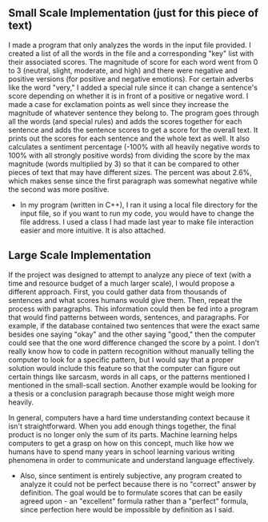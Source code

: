 ## Small Scale Implementation (just for this piece of text)
I made a program that only analyzes the words in the input file provided. I created a list of all the words in the file and a corresponding "key" list with their associated scores. The magnitude of score for each word went from 0 to 3 (neutral, slight, moderate, and high) and there were negative and positive versions (for positive and negative emotions). For certain adverbs like the word "very," I added a special rule since it can change a sentence's score depending on whether it is in front of a positive or negative word. I made a case for exclamation points as well since they increase the magnitude of whatever sentence they belong to. The program goes through all the words (and special rules) and adds the scores together for each sentence and adds the sentence scores to get a score for the overall text. It prints out the scores for each sentence and the whole text as well. It also calculates a sentiment percentage (-100% with all heavily negative words to 100% with all strongly positive words) from dividing the score by the max magnitude (words multiplied by 3) so that it can be compared to other pieces of text that may have different sizes. The percent was about 2.6%, which makes sense since the first paragraph was somewhat negative while the second was more positive.

* In my program (written in C++), I ran it using a local file directory for the input file, so if you want to run my code, you would have to change the file address. I used a class I had made last year to make file interaction easier and more intuitive. It is also attached.

## Large Scale Implementation
If the project was designed to attempt to analyze any piece of text (with a time and resource budget of a much larger scale), I would propose a different approach. First, you could gather data from thousands of sentences and what scores humans would give them. Then, repeat the process with paragraphs. This information could then be fed into a program that would find patterns between words, sentences, and paragraphs. For example, if the database contained two sentences that were the exact same besides one saying "okay" and the other saying "good," then the computer could see that the one word difference changed the score by a point. I don't really know how to code in pattern recognition without manually telling the computer to look for a specific pattern, but I would say that a proper solution would include this feature so that the computer can figure out certain things like sarcasm, words in all caps, or the patterns mentioned I mentioned in the small-scall section. Another example would be looking for a thesis or a conclusion paragraph because those might weigh more heavily. 

In general, computers have a hard time understanding context because it isn't straightforward. When you add enough things together, the final product is no longer only the sum of its parts. Machine learning helps computers to get a grasp on how on this concept, much like how we humans have to spend many years in school learning various writing phenomena in order to communicate and understand language effectively.

* Also, since sentiment is entirely subjective, any program created to analyze it could not be perfect because there is no "correct" answer by definition. The goal would be to formulate scores that can be easily agreed upon - an "excellent" formula rather than a "perfect" formula, since perfection here would be impossible by definition as I said.
